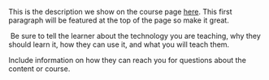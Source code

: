 This is the description we show on the course page [here](https://lab.github.com/testgame1337/pwn2own1337). This first paragraph will be featured at the top of the page so make it great.
​

​
Be sure to tell the learner about the technology you are teaching, why they should learn it, how they can use it, and what you will teach them.
​


Include information on how they can reach you for questions about the content or course. 